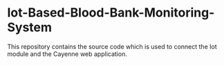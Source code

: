 # Iot-Based-Blood-Bank-Monitoring-System
This repository contains the source code which is used to connect the Iot module and the Cayenne web application.
